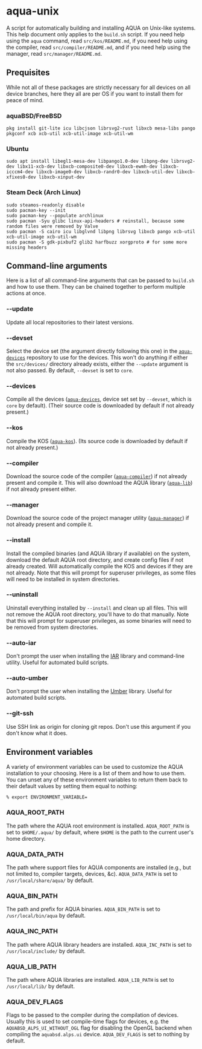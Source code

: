 # aqua-unix

A script for automatically building and installing AQUA on Unix-like systems.
This help document only applies to the `build.sh` script.
If you need help using the `aqua` command, read `src/kos/README.md`, if you need help using the compiler, read `src/compiler/README.md`, and if you need help using the manager, read `src/manager/README.md`.

## Prequisites

While not all of these packages are strictly necessary for all devices on all device branches, here they all are per OS if you want to install them for peace of mind.

### aquaBSD/FreeBSD

```console
pkg install git-lite icu libcjson librsvg2-rust libxcb mesa-libs pango pkgconf xcb xcb-util xcb-util-image xcb-util-wm
```

### Ubuntu

```console
sudo apt install libegl1-mesa-dev libpango1.0-dev libpng-dev librsvg2-dev libx11-xcb-dev libxcb-composite0-dev libxcb-ewmh-dev libxcb-icccm4-dev libxcb-image0-dev libxcb-randr0-dev libxcb-util-dev libxcb-xfixes0-dev libxcb-xinput-dev
```

### Steam Deck (Arch Linux)

```console
sudo steamos-readonly disable
sudo pacman-key --init
sudo pacman-key --populate archlinux
sudo pacman -Syu glibc linux-api-headers # reinstall, because some random files were removed by Valve
sudo pacman -S cairo icu libglvnd libpng librsvg libxcb pango xcb-util xcb-util-image xcb-util-wm
sudo pacman -S gdk-pixbuf2 glib2 harfbuzz xorgproto # for some more missing headers
```

## Command-line arguments

Here is a list of all command-line arguments that can be passed to `build.sh` and how to use them.
They can be chained together to perform multiple actions at once.

### --update

Update all local repositories to their latest versions.

### --devset

Select the device set (the argument directly following this one) in the [`aqua-devices`](https://github.com/inobulles/aqua-devices) repository to use for the devices.
This won't do anything if either the `src/devices/` directory already exists, either the `--update` argument is not also passed.
By default, `--devset` is set to `core`.

### --devices

Compile all the devices ([`aqua-devices`](https://github.com/inobulles/aqua-devices), device set set by `--devset`, which is `core` by default).
(Their source code is downloaded by default if not already present.)

### --kos

Compile the KOS ([`aqua-kos`](https://github.com/inobulles/aqua-kos)).
(Its source code is downloaded by default if not already present.)

### --compiler

Download the source code of the compiler ([`aqua-compiler`](https://github.com/inobulles/aqua-compiler)) if not already present and compile it.
This will also download the AQUA library ([`aqua-lib`](https://github.com/inobulles/aqua-lib)) if not already present either.

### --manager

Download the source code of the project manager utility ([`aqua-manager`](https://github.com/inobulles/aqua-manager)) if not already present and compile it.

### --install

Install the compiled binaries (and AQUA library if available) on the system, download the default AQUA root directory, and create config files if not already created.
Will automatically compile the KOS and devices if they are not already.
Note that this will prompt for superuser privileges, as some files will need to be installed in system directories.

### --uninstall

Uninstall everything installed by `--install` and clean up all files.
This will not remove the AQUA root directory, you'll have to do that manually.
Note that this will prompt for superuser privileges, as some binaries will need to be removed from system directories.

### --auto-iar

Don't prompt the user when installing the [IAR](https://github.com/inobulles/iar) library and command-line utility.
Useful for automated build scripts.

### --auto-umber

Don't prompt the user when installing the [Umber](https://github.com/inobulles/umber) library.
Useful for automated build scripts.

### --git-ssh

Use SSH link as origin for cloning git repos.
Don't use this argument if you don't know what it does.

## Environment variables

A variety of environment variables can be used to customize the AQUA installation to your choosing.
Here is a list of them and how to use them.
You can unset any of these environment variables to return them back to their default values by setting them equal to nothing:

```sh
% export ENVIRONMENT_VARIABLE=
```

### AQUA_ROOT_PATH

The path where the AQUA root environment is installed.
`AQUA_ROOT_PATH` is set to `$HOME/.aqua/` by default, where `$HOME` is the path to the current user's home directory.

### AQUA_DATA_PATH

The path where support files for AQUA components are installed (e.g., but not limited to, compiler targets, devices, &c).
`AQUA_DATA_PATH` is set to `/usr/local/share/aqua/` by default.

### AQUA_BIN_PATH

The path and prefix for AQUA binaries.
`AQUA_BIN_PATH` is set to `/usr/local/bin/aqua` by default.

### AQUA_INC_PATH

The path where AQUA library headers are installed.
`AQUA_INC_PATH` is set to `/usr/local/include/` by default.

### AQUA_LIB_PATH

The path where AQUA libraries are installed.
`AQUA_LIB_PATH` is set to `/usr/local/lib/` by default.

### AQUA_DEV_FLAGS

Flags to be passed to the compiler during the compilation of devices.
Usually this is used to set compile-time flags for devices, e.g. the `AQUABSD_ALPS_UI_WITHOUT_OGL` flag for disabling the OpenGL backend when compiling the `aquabsd.alps.ui` device.
`AQUA_DEV_FLAGS` is set to nothing by default.
